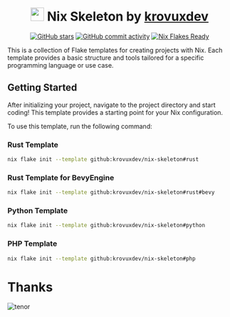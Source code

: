 <div align="center">
<h1 align="center">
  <img src="https://github.com/krovuxdev/nix-skeleton/assets/62192487/01aa0057-da80-4e11-8724-b3da458bcc79" width="30"> Nix Skeleton by <a href="https://github.com/krovuxdev">krovuxdev</a>
</h1>
  <p>

[![GitHub stars](https://img.shields.io/github/stars/krovuxdev/nix-skeleton?style=for-the-badge&labelColor=212A3E&color=15181a)](https://github.com/krovuxdev/nix-skeleton/stargazers)
[![GitHub commit activity](https://img.shields.io/github/commit-activity/t/krovuxdev/nix-skeleton?style=for-the-badge&labelColor=212A3E&color=15181a)](https://github.com/krovuxdev/nix-skeleton/activity)
[![Nix Flakes Ready](https://img.shields.io/static/v1?logo=nixos&logoColor=d8dee9&label=Nix%20Flakes&labelColor=212A3E&message=Ready&color=15181a&style=for-the-badge)](https://nixos.wiki/wiki/Flakes)
  </p>
</div>

This is a collection of Flake templates for creating projects with Nix. Each template provides a basic structure and tools tailored for a specific programming language or use case.

## Getting Started
After initializing your project, navigate to the project directory and start coding! This template provides a starting point for your Nix configuration.

To use this template, run the following command:
### Rust Template
```bash
nix flake init --template github:krovuxdev/nix-skeleton#rust
```
### Rust Template for BevyEngine
```bash
nix flake init --template github:krovuxdev/nix-skeleton#rust#bevy
```
### Python Template
```bash
nix flake init --template github:krovuxdev/nix-skeleton#python
```
### PHP Template
```bash
nix flake init --template github:krovuxdev/nix-skeleton#php
```
# Thanks
![tenor](https://github.com/krovuxdev/nix-skeleton/assets/62192487/d84578e1-6560-473a-b0c3-458a54d8afe5)
